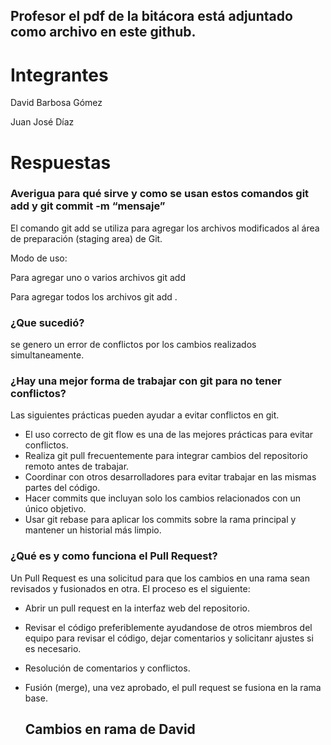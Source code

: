 ## Profesor el pdf de la bitácora está adjuntado como archivo en este github.

# Integrantes

David Barbosa Gómez

Juan José Díaz


# Respuestas

### Averigua para qué sirve y como se usan estos comandos git add y git commit -m “mensaje”

El comando git add se utiliza para agregar los archivos modificados al área de preparación (staging area) de Git.

Modo de uso:

Para agregar uno o varios archivos
git add <Nombre de archivo> 

Para agregar todos los archivos
git add .


### ¿Que sucedió?

se genero un error de conflictos por los cambios realizados simultaneamente.


### ¿Hay una mejor forma de trabajar con git para no tener conflictos?

Las siguientes prácticas pueden ayudar a evitar conflictos en git.

* El uso correcto de git flow es una de las mejores prácticas para evitar conflictos.
* Realiza git pull frecuentemente para integrar cambios del repositorio remoto antes de trabajar.
* Coordinar con otros desarrolladores para evitar trabajar en las mismas partes del código.
* Hacer commits que incluyan solo los cambios relacionados con un único objetivo.
* Usar git rebase para aplicar los commits sobre la rama principal y mantener un historial más limpio.

### ¿Qué es y como funciona el Pull Request?

Un Pull Request es una solicitud para que los cambios en una rama sean revisados y fusionados en otra.
El proceso es el siguiente:

* Abrir un pull request en la interfaz web del repositorio.
* Revisar el código preferiblemente ayudandose de otros miembros del equipo para revisar el código, dejar comentarios y solicitanr ajustes si es necesario.
* Resolución de comentarios y conflictos.
* Fusión (merge), una vez aprobado, el pull request se fusiona en la rama base.
  
  ## Cambios en rama de David 
